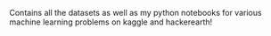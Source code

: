 Contains all the datasets as well as my python notebooks for various machine learning problems on kaggle and hackerearth!

